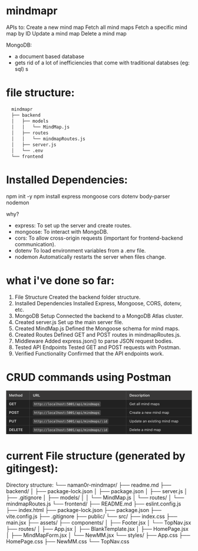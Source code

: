 # mindmapr

APIs to:
Create a new mind map
Fetch all mind maps
Fetch a specific mind map by ID
Update a mind map
Delete a mind map

MongoDB:

- a document based database
- gets rid of a lot of inefficiencies that come with traditional databses (eg: sql)
  s

# file structure:

      mindmapr
      ├── backend
      │   ├── models
      │   │   └── MindMap.js
      │   ├── routes
      │   │   └── mindmapRoutes.js
      │   ├── server.js
      │   └── .env
      └── frontend

# Installed Dependencies:

npm init -y
npm install express mongoose cors dotenv body-parser nodemon

why?

- express: To set up the server and create routes.
- mongoose: To interact with MongoDB.
- cors: To allow cross-origin requests (important for frontend-backend communication).
- dotenv To load environment variables from a .env file.
- nodemon Automatically restarts the server when files change.

# what i've done so far:

1. File Structure Created the backend folder structure.
2. Installed Dependencies Installed Express, Mongoose, CORS, dotenv, etc.
3. MongoDB Setup Connected the backend to a MongoDB Atlas cluster.
4. Created server.js Set up the main server file.
5. Created MindMap.js Defined the Mongoose schema for mind maps.
6. Created Routes Defined GET and POST routes in mindmapRoutes.js.
7. Middleware Added express.json() to parse JSON request bodies.
8. Tested API Endpoints Tested GET and POST requests with Postman.
9. Verified Functionality Confirmed that the API endpoints work.

# CRUD commands using Postman

![alt text](image.png)

# current File structure (generated by gitingest):

Directory structure:
└── naman0r-mindmapr/
├── readme.md
├── backend/
│ ├── package-lock.json
│ ├── package.json
│ ├── server.js
│ ├── .gitignore
│ ├── models/
│ │ └── MindMap.js
│ └── routes/
│ └── mindmapRoutes.js
└── frontend/
├── README.md
├── eslint.config.js
├── index.html
├── package-lock.json
├── package.json
├── vite.config.js
├── .gitignore
├── public/
└── src/
├── index.css
├── main.jsx
├── assets/
├── components/
│ ├── Footer.jsx
│ └── TopNav.jsx
├── routes/
│ ├── App.jsx
│ ├── BlankTemplate.jsx
│ ├── HomePage.jsx
│ ├── MindMapForm.jsx
│ └── NewMM.jsx
└── styles/
├── App.css
├── HomePage.css
├── NewMM.css
└── TopNav.css
